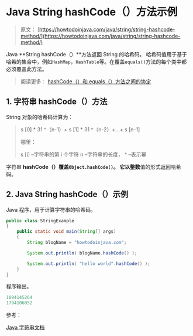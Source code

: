 # Java String hashCode（）方法示例

> 原文： [https://howtodoinjava.com/java/string/string-hashcode-method/](https://howtodoinjava.com/java/string/string-hashcode-method/)

Java **String hashCode（）**方法返回 String 的哈希码。 哈希码值用于基于哈希的集合中，例如`HashMap`，`HashTable`等。在覆盖`equals()`方法的每个类中都必须覆盖此方法。

> 阅读更多： [hashCode（）和 equals（）方法之间的协定](https://howtodoinjava.com/java/basics/java-hashcode-equals-methods/)

## 1\. 字符串 hashCode（）方法

String 对象的哈希码计算为：

> s [0] * 31 ^（n-1）+ s [1] * 31 ^（n-2）+…+ s [n-1]
> 
> 哪里：
> 
> s [i] –字符串的第 i 个字符
> n –字符串的长度，
> ^ –表示幂

字符串 **hashCode（）**覆盖`Object.hashCode()`。 它以**整数**值的形式返回哈希码。

## 2\. Java String hashCode（）示例

Java 程序，用于计算字符串的哈希码。

```java
public class StringExample 
{
    public static void main(String[] args) 
    {
        String blogName = "howtodoinjava.com";

        System.out.println( blogName.hashCode() );

        System.out.println( "hello world".hashCode() );
    }
}

```

程序输出。

```java
1894145264
1794106052

```

参考：

[Java 字符串文档](https://docs.oracle.com/javase/10/docs/api/java/lang/String.html)